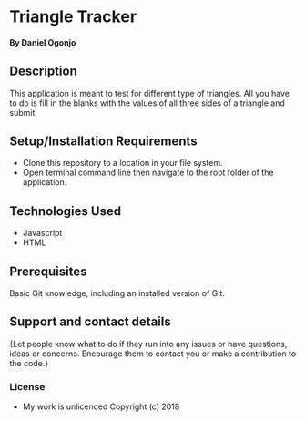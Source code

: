 # Triangle Tracker
####
#### By Daniel Ogonjo
## Description
This application is meant to test for different type of triangles. All you have to do is fill in the blanks with the values of all three sides of a triangle and submit.
## Setup/Installation Requirements
* Clone this repository to a location in your file system.
* Open terminal command line then navigate to the root folder of the application.


## Technologies Used
* Javascript
* HTML
## Prerequisites
Basic Git knowledge, including an installed version of Git.

## Support and contact details
{Let people know what to do if they run into any issues or have questions, ideas or concerns.  Encourage them to contact you or make a contribution to the code.}
### License
* My work is unlicenced
Copyright (c) 2018
